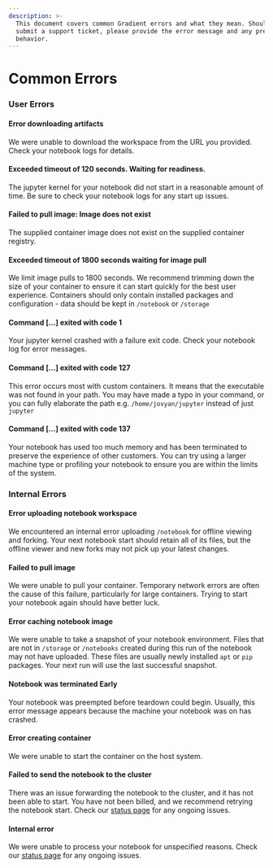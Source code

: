 ```yaml
---
description: >-
  This document covers common Gradient errors and what they mean. Should you
  submit a support ticket, please provide the error message and any pre-emptive
  behavior.
---
```


# Common Errors

### User Errors

#### Error downloading artifacts

We were unable to download the workspace from the URL you provided. Check your notebook logs for details.

#### Exceeded timeout of 120 seconds. Waiting for readiness.

The jupyter kernel for your notebook did not start in a reasonable amount of time. Be sure to check your notebook logs for any start up issues.

#### Failed to pull image: Image does not exist

The supplied container image does not exist on the supplied container registry.

#### Exceeded timeout of 1800 seconds waiting for image pull

We limit image pulls to 1800 seconds. We recommend trimming down the size of your container to ensure it can start quickly for the best user experience. Containers should only contain installed packages and configuration - data should be kept in `/notebook` or `/storage`

#### Command \[...\] exited with code 1

Your jupyter kernel crashed with a failure exit code. Check your notebook log for error messages.

#### Command \[...\] exited with code 127

This error occurs most with custom containers. It means that the executable was not found in your path. You may have made a typo in your command, or you can fully elaborate the path e.g. `/home/jovyan/jupyter` instead of just `jupyter`

#### Command \[...\] exited with code 137

Your notebook has used too much memory and has been terminated to preserve the experience of other customers. You can try using a larger machine type or profiling your notebook to ensure you are within the limits of the system.

### Internal Errors

#### Error uploading notebook workspace

We encountered an internal error uploading `/notebook` for offline viewing and forking. Your next notebook start should retain all of its files, but the offline viewer and new forks may not pick up your latest changes.

#### Failed to pull image

We were unable to pull your container. Temporary network errors are often the cause of this failure, particularly for large containers. Trying to start your notebook again should have better luck.

#### Error caching notebook image

We were unable to take a snapshot of your notebook environment. Files that are not in `/storage` or `/notebooks` created during this run of the notebook may not have uploaded. These files are usually newly installed `apt` or `pip` packages. Your next run will use the last successful snapshot.

#### Notebook was terminated Early

Your notebook was preempted before teardown could begin. Usually, this error message appears because the machine your notebook was on has crashed.

#### Error creating container

We were unable to start the container on the host system.

#### Failed to send the notebook to the cluster

There was an issue forwarding the notebook to the cluster, and it has not been able to start. You have not been billed, and we recommend retrying the notebook start. Check our [status page](https://status.paperspace.com/) for any ongoing issues.

#### Internal error

We were unable to process your notebook for unspecified reasons. Check our [status page](https://status.paperspace.com/) for any ongoing issues.



